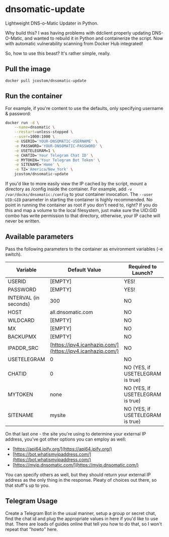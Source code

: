 # dnsomatic-update

Lightweight DNS-o-Matic Updater in Python.

Why build this? I was having problems with ddclient properly updating DNS-O-Matic, and wanted to rebuild it in Python and containerize the script. Now with automatic vulnerability scanning from Docker Hub integrated!

So, how to use this beast? It's rather simple, really.

## Pull the image

`docker pull jcostom/dnsomatic-update`

## Run the container

For example, if you're content to use the defaults, only specifying username & password:

```bash
docker run -d \
    --name=dnsomatic \
    --restart=unless-stopped \
    --user=1000:1000 \
    -e USERID='YOUR-DNSOMATIC-USERNAME' \
    -e PASSWORD='YOUR-DNSOMATIC-PASSWORD' \
    -e USETELEGRAM=1 \
    -e CHATID='Your Telegram Chat ID' \
    -e MYTOKEN='Your Telegram Bot Token' \
    -e SITENAME='Home' \
    -e TZ='America/New_York' \
    jcostom/dnsomatic-update
```

If you'd like to more easily view the IP cached by the script, mount a directory as /config inside the container. For example, add `-v /var/docks/dnsomatic:/config` to your container invocation. The `--user UID:GID` parameter in starting the container is highly recommended. No point in running the container as root if you don't need to, right? If you do this and map a volume to the local filesystem, just make sure the UID:GID combo has write permission to that directory, otherwise, your IP cache will never be written.

## Available parameters

Pass the following parameters to the container as environment variables (-e switch).

| Variable | Default Value | Required to Launch? |
|---|---|---|
| USERID | [EMPTY] | YES! |
| PASSWORD | [EMPTY] | YES! |
| INTERVAL (in seconds) | 300 | NO |
| HOST | all.dnsomatic.com | NO |
| WILDCARD | [EMPTY] | NO |
| MX | [EMPTY] | NO |
| BACKUPMX | [EMPTY] | NO |
| IPADDR_SRC | [https://ipv4.icanhazip.com/](https://ipv4.icanhazip.com/) | NO |
| USETELEGRAM | 0 | NO |
| CHATID | 0 | NO (YES, if USETELEGRAM is true) |
| MYTOKEN | none | NO (YES, if USETELEGRAM is true) |  
| SITENAME | mysite | NO (YES, if USETELEGRAM is true) |

On that last one - the site you're using to determine your external IP address, you've got other options you can employ as well:

* [https://api64.ipify.org/](https://api64.ipify.org/)
* [https://bot.whatismyipaddress.com/](https://bot.whatismyipaddress.com/)
* [https://myip.dnsomatic.com/](https://myip.dnsomatic.com/)

You can specify others as well, but they should return your external IP address as the only thing in the response. Pleaty of choices out there, so that stuff's up to you.

## Telegram Usage

Create a Telegram Bot in the usual manner, setup a group or secret chat, find the chat id and plug the appropriate values in here if you'd like to use that. There are loads of guides online that tell you how to do that, so I won't repeat that "howto" here.
